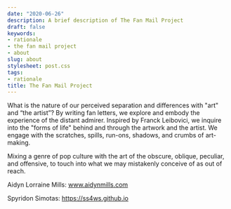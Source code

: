 ```yaml
---
date: "2020-06-26"
description: A brief description of The Fan Mail Project
draft: false
keywords:
- rationale
- the fan mail project
- about
slug: about
stylesheet: post.css
tags:
- rationale
title: The Fan Mail Project
---
```


What is the nature of our perceived separation and differences with "art" and “the artist”? By writing fan letters, we explore and embody the experience of the distant admirer. Inspired by Franck Leibovici, we inquire into the "forms of life" behind and through the artwork and the artist. We engage with the scratches, spills, run-ons, shadows, and crumbs of art-making.

Mixing a genre of pop culture with the art of the obscure, oblique, peculiar, and offensive, to touch into what we may mistakenly conceive of as out of reach.

Aidyn Lorraine Mills: www.aidynmills.com

Spyridon Simotas: https://ss4ws.github.io



